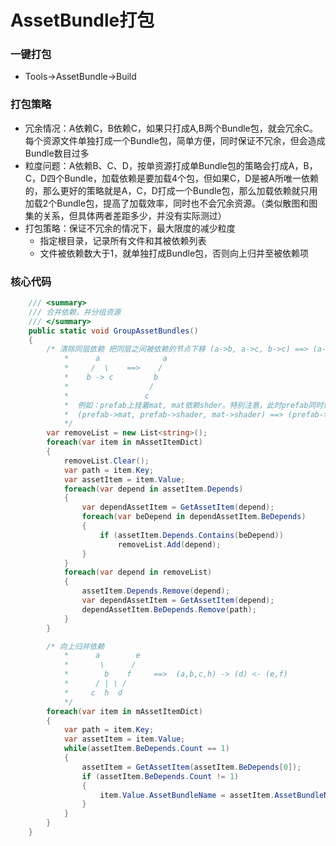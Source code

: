 # AssetBundle打包

### 一键打包
* Tools->AssetBundle->Build

### 打包策略
* 冗余情况：A依赖C，B依赖C，如果只打成A,B两个Bundle包，就会冗余C。每个资源文件单独打成一个Bundle包，简单方便，同时保证不冗余，但会造成Bundle数目过多
* 粒度问题：A依赖B、C、D，按单资源打成单Bundle包的策略会打成A，B，C，D四个Bundle，加载依赖是要加载4个包，但如果C，D是被A所唯一依赖的，那么更好的策略就是A，C，D打成一个Bundle包，那么加载依赖就只用加载2个Bundle包，提高了加载效率，同时也不会冗余资源。（类似散图和图集的关系，但具体两者差距多少，并没有实际测过）
* 打包策略：保证不冗余的情况下，最大限度的减少粒度
    - 指定根目录，记录所有文件和其被依赖列表
    - 文件被依赖数大于1，就单独打成Bundle包，否则向上归并至被依赖项

### 核心代码
~~~C#
    /// <summary>
    /// 合并依赖，并分组资源
    /// </summary>
    public static void GroupAssetBundles()
    {
        /* 清除同层依赖 把同层之间被依赖的节点下移 (a->b, a->c, b->c) ==> (a->b->c)
            *      a              a
            *     /  \    ==>    /
            *    b -> c         b
            *                  /
            *                 c 
            *  例如：prefab上挂着mat, mat依赖shder。特别注意，此时prefab同时依赖mat,和shader。可以点击右键查看
            *  (prefab->mat, prefab->shader, mat->shader) ==> (prefab->mat->shader)
            */
        var removeList = new List<string>();
        foreach(var item in mAssetItemDict)
        {
            removeList.Clear();
            var path = item.Key;
            var assetItem = item.Value;
            foreach(var depend in assetItem.Depends)
            {
                var dependAssetItem = GetAssetItem(depend);
                foreach(var beDepend in dependAssetItem.BeDepends)
                {
                    if (assetItem.Depends.Contains(beDepend))
                        removeList.Add(depend);
                }
            }
            foreach(var depend in removeList)
            {
                assetItem.Depends.Remove(depend);
                var dependAssetItem = GetAssetItem(depend);
                dependAssetItem.BeDepends.Remove(path);
            }
        }

        /* 向上归并依赖
            *      a        e                 
            *       \      /                    
            *        b    f     ==>  (a,b,c,h) -> (d) <- (e,f)
            *      / | \ /                          
            *     c  h  d      
            */
        foreach(var item in mAssetItemDict)
        {
            var path = item.Key;
            var assetItem = item.Value;
            while(assetItem.BeDepends.Count == 1)
            {
                assetItem = GetAssetItem(assetItem.BeDepends[0]);
                if (assetItem.BeDepends.Count != 1)
                {
                    item.Value.AssetBundleName = assetItem.AssetBundleName;
                }
            }
        }
    }
~~~